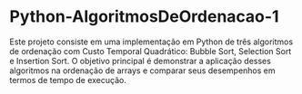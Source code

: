 # Python-AlgoritmosDeOrdenacao-1
Este projeto consiste em uma implementação em Python de três algoritmos de ordenação com Custo Temporal Quadrático: Bubble Sort, Selection Sort e Insertion Sort. O objetivo principal é demonstrar a aplicação desses algoritmos na ordenação de arrays e comparar seus desempenhos em termos de tempo de execução.
